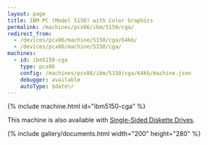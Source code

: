```yaml
---
layout: page
title: IBM PC (Model 5150) with Color Graphics
permalink: /machines/pcx86/ibm/5150/cga/
redirect_from:
  - /devices/pcx86/machine/5150/cga/64kb/
  - /devices/pcx86/machine/5150/cga/
machines:
  - id: ibm5150-cga
    type: pcx86
    config: /machines/pcx86/ibm/5150/cga/64kb/machine.json
    debugger: available
    autoType: $date\r
---
```


{% include machine.html id="ibm5150-cga" %}

This machine is also available with [Single-Sided Diskette Drives](ssdd/).

{% include gallery/documents.html width="200" height="280" %}
